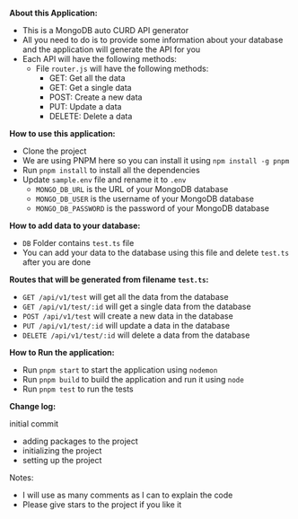 **About this Application:**

-   This is a MongoDB auto CURD API generator
-   All you need to do is to provide some information about your database and the application will generate the API for you
-   Each API will have the following methods:
    -   File `router.js` will have the following methods:
        -   GET: Get all the data
        -   GET: Get a single data
        -   POST: Create a new data
        -   PUT: Update a data
        -   DELETE: Delete a data

**How to use this application:**

-   Clone the project
-   We are using PNPM here so you can install it using `npm install -g pnpm`
-   Run `pnpm install` to install all the dependencies
-   Update `sample.env` file and rename it to `.env`
    -   `MONGO_DB_URL` is the URL of your MongoDB database
    -   `MONGO_DB_USER` is the username of your MongoDB database
    -   `MONGO_DB_PASSWORD` is the password of your MongoDB database

**How to add data to your database:**

-   `DB` Folder contains `test.ts` file
-   You can add your data to the database using this file and delete `test.ts` after you are done

**Routes that will be generated from filename `test.ts`:**

-   `GET /api/v1/test` will get all the data from the database
-   `GET /api/v1/test/:id` will get a single data from the database
-   `POST /api/v1/test` will create a new data in the database
-   `PUT /api/v1/test/:id` will update a data in the database
-   `DELETE /api/v1/test/:id` will delete a data from the database

**How to Run the application:**

-   Run `pnpm start` to start the application using `nodemon`
-   Run `pnpm build` to build the application and run it using `node`
-   Run `pnpm test` to run the tests

<!-- Initial Push Comments -->

**Change log:**

initial commit

-   adding packages to the project
-   initializing the project
-   setting up the project

Notes:

-   I will use as many comments as I can to explain the code
-   Please give stars to the project if you like it
